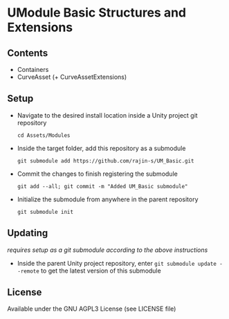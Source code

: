 # UModule Basic Structures and Extensions

## Contents
- Containers
- CurveAsset (+ CurveAssetExtensions)

## Setup
- Navigate to the desired install location inside a Unity project git repository

  `cd Assets/Modules`
- Inside the target folder, add this repository as a submodule

  `git submodule add https://github.com/rajin-s/UM_Basic.git`
- Commit the changes to finish registering the submodule

  `git add --all; git commit -m "Added UM_Basic submodule"`
- Initialize the submodule from anywhere in the parent repository

  `git submodule init`

## Updating
_requires setup as a git submodule according to the above instructions_
- Inside the parent Unity project repository, enter
  `git submodule update --remote`
  to get the latest version of this submodule

## License
Available under the GNU AGPL3 License (see LICENSE file)